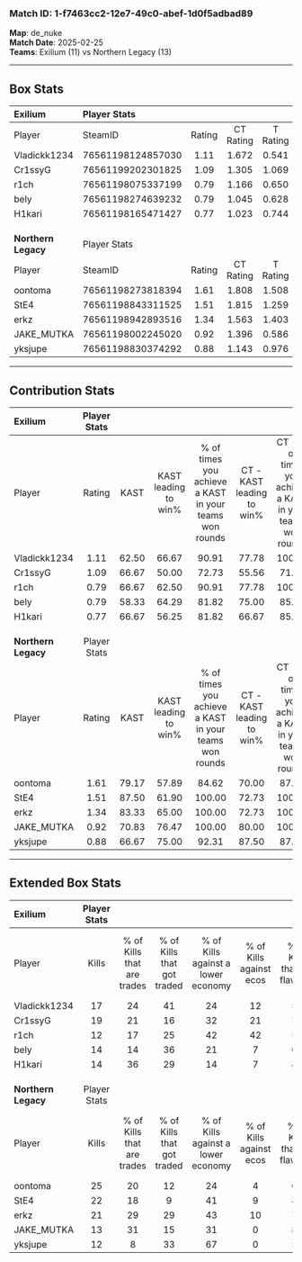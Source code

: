 ### Match ID: 1-f7463cc2-12e7-49c0-abef-1d0f5adbad89  
**Map**: de_nuke  
**Match Date**: 2025-02-25  
**Teams**: Exilium (11) vs Northern Legacy (13)  

---  

## Box Stats  

| **Exilium**         | Player Stats      |        |           |          |       |       |       |         |        |      |     |
| :- | :- | :-: | :-: | :-: | :-: | :-: | :-: | :-: | :-: | :-: | :-: |
| Player              | SteamID           | Rating | CT Rating | T Rating | KAST  |  ADR  | Kills | Assists | Deaths | K/D  | HS% |
| Vladickk1234        | 76561198124857030 |  1.11  |   1.672   |  0.541   | 62.50 | 93.2  |  17   |    8    |   16   | 1.06 | 58  |
| Cr1ssyG             | 76561199202301825 |  1.09  |   1.305   |  1.069   | 66.67 | 86.0  |  19   |    2    |   19   | 1.00 | 26  |
| r1ch                | 76561198075337199 |  0.79  |   1.166   |  0.650   | 66.67 | 64.9  |  12   |    6    |   19   | 0.63 | 41  |
| bely                | 76561198274639232 |  0.79  |   1.045   |  0.628   | 58.33 | 68.3  |  14   |    1    |   19   | 0.74 | 42  |
| H1kari              | 76561198165471427 |  0.77  |   1.023   |  0.744   | 66.67 | 51.2  |  14   |    0    |   20   | 0.70 | 42  |
|                     |                   |        |           |          |       |       |       |         |        |      |     |
|                     |                   |        |           |          |       |       |       |         |        |      |     |
|                     |                   |        |           |          |       |       |       |         |        |      |     |
| **Northern Legacy** | Player Stats      |        |           |          |       |       |       |         |        |      |     |
| Player              | SteamID           | Rating | CT Rating | T Rating | KAST  |  ADR  | Kills | Assists | Deaths | K/D  | HS% |
| oontoma             | 76561198273818394 |  1.61  |   1.808   |  1.508   | 79.17 | 118.5 |  25   |    6    |   15   | 1.67 | 36  |
| StE4                | 76561198843311525 |  1.51  |   1.815   |  1.259   | 87.50 | 86.3  |  22   |    3    |   12   | 1.83 | 45  |
| erkz                | 76561198942893516 |  1.34  |   1.563   |  1.403   | 83.33 | 79.5  |  21   |    4    |   16   | 1.31 | 52  |
| JAKE_MUTKA          | 76561198002245020 |  0.92  |   1.396   |  0.586   | 70.83 | 58.7  |  13   |    4    |   15   | 0.87 | 38  |
| yksjupe             | 76561198830374292 |  0.88  |   1.143   |  0.976   | 66.67 | 77.1  |  12   |   13    |   18   | 0.67 | 41  |
---  

## Contribution Stats  

| **Exilium**         | Player Stats |       |                      |                                                        |                           |                                                             |                          |                                                            |
| :- | :-: | :-: | :-: | :-: | :-: | :-: | :-: | :-: |
| Player              |    Rating    | KAST  | KAST leading to win% | % of times you achieve a KAST in your teams won rounds | CT - KAST leading to win% | CT - % of times you achieve a KAST in your teams won rounds | T - KAST leading to win% | T - % of times you achieve a KAST in your teams won rounds |
| Vladickk1234        |     1.11     | 62.50 |        66.67         |                         90.91                          |           77.78           |                           100.00                            |          50.00           |                           75.00                            |
| Cr1ssyG             |     1.09     | 66.67 |        50.00         |                         72.73                          |           55.56           |                            71.43                            |          42.86           |                           75.00                            |
| r1ch                |     0.79     | 66.67 |        62.50         |                         90.91                          |           77.78           |                           100.00                            |          42.86           |                           75.00                            |
| bely                |     0.79     | 58.33 |        64.29         |                         81.82                          |           75.00           |                            85.71                            |          50.00           |                           75.00                            |
| H1kari              |     0.77     | 66.67 |        56.25         |                         81.82                          |           66.67           |                            85.71                            |          42.86           |                           75.00                            |
|                     |              |       |                      |                                                        |                           |                                                             |                          |                                                            |
|                     |              |       |                      |                                                        |                           |                                                             |                          |                                                            |
|                     |              |       |                      |                                                        |                           |                                                             |                          |                                                            |
| **Northern Legacy** | Player Stats |       |                      |                                                        |                           |                                                             |                          |                                                            |
| Player              |    Rating    | KAST  | KAST leading to win% | % of times you achieve a KAST in your teams won rounds | CT - KAST leading to win% | CT - % of times you achieve a KAST in your teams won rounds | T - KAST leading to win% | T - % of times you achieve a KAST in your teams won rounds |
| oontoma             |     1.61     | 79.17 |        57.89         |                         84.62                          |           70.00           |                            87.50                            |          44.44           |                           80.00                            |
| StE4                |     1.51     | 87.50 |        61.90         |                         100.00                         |           72.73           |                           100.00                            |          50.00           |                           100.00                           |
| erkz                |     1.34     | 83.33 |        65.00         |                         100.00                         |           72.73           |                           100.00                            |          55.56           |                           100.00                           |
| JAKE_MUTKA          |     0.92     | 70.83 |        76.47         |                         100.00                         |           80.00           |                           100.00                            |          71.43           |                           100.00                           |
| yksjupe             |     0.88     | 66.67 |        75.00         |                         92.31                          |           87.50           |                            87.50                            |          62.50           |                           100.00                           |
---  

## Extended Box Stats  

| **Exilium**         | Player Stats |                            |                            |                                    |                         |                              |                                 |        |                             |                                     |                          |                               |                            |
| :- | :-: | :-: | :-: | :-: | :-: | :-: | :-: | :-: | :-: | :-: | :-: | :-: | :-: |
| Player              |    Kills     | % of Kills that are trades | % of Kills that got traded | % of Kills against a lower economy | % of Kills against ecos | % of Kills that are flawless | % of Kills that are close duels | Deaths | % of Deaths that get traded | % of Deaths against a lower economy | % of Deaths against ecos | % of Deaths that are flawless | % of Deaths that are close |
| Vladickk1234        |      17      |             24             |             41             |                 24                 |           12            |              53              |               24                |   16   |              0              |                 19                  |            6             |              63               |             6              |
| Cr1ssyG             |      19      |             21             |             16             |                 32                 |           21            |              79              |                0                |   19   |             21              |                 26                  |            11            |              79               |             5              |
| r1ch                |      12      |             17             |             25             |                 42                 |           42            |              50              |               17                |   19   |             26              |                 21                  |            11            |              68               |             11             |
| bely                |      14      |             14             |             36             |                 21                 |            7            |              64              |                7                |   19   |             16              |                 16                  |            5             |              84               |             0              |
| H1kari              |      14      |             36             |             29             |                 14                 |            7            |              43              |               21                |   20   |             25              |                 25                  |            10            |              80               |             0              |
|                     |              |                            |                            |                                    |                         |                              |                                 |        |                             |                                     |                          |                               |                            |
|                     |              |                            |                            |                                    |                         |                              |                                 |        |                             |                                     |                          |                               |                            |
|                     |              |                            |                            |                                    |                         |                              |                                 |        |                             |                                     |                          |                               |                            |
| **Northern Legacy** | Player Stats |                            |                            |                                    |                         |                              |                                 |        |                             |                                     |                          |                               |                            |
| Player              |    Kills     | % of Kills that are trades | % of Kills that got traded | % of Kills against a lower economy | % of Kills against ecos | % of Kills that are flawless | % of Kills that are close duels | Deaths | % of Deaths that get traded | % of Deaths against a lower economy | % of Deaths against ecos | % of Deaths that are flawless | % of Deaths that are close |
| oontoma             |      25      |             20             |             12             |                 24                 |            4            |              68              |                4                |   15   |             20              |                 40                  |            7             |              53               |             27             |
| StE4                |      22      |             18             |             9              |                 41                 |            9            |              86              |                5                |   12   |             17              |                 25                  |            0             |              67               |             25             |
| erkz                |      21      |             29             |             29             |                 43                 |           10            |              71              |                5                |   16   |             38              |                 31                  |            0             |              69               |             0              |
| JAKE_MUTKA          |      13      |             31             |             15             |                 31                 |            0            |              85              |                0                |   15   |             20              |                 20                  |            0             |              67               |             7              |
| yksjupe             |      12      |             8              |             33             |                 67                 |            0            |              58              |                8                |   18   |             44              |                 33                  |            6             |              56               |             11             |
